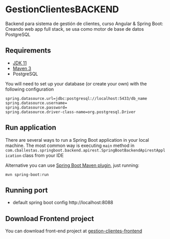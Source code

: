 # GestionClientesBACKEND
Backend para sistema de gestión de clientes, curso Angular & Spring Boot: Creando web app full stack, se usa como motor de base de datos PostgreSQL

## Requirements
- [JDK 11](https://www.oracle.com/co/java/technologies/javase/jdk11-archive-downloads.html)
- [Maven 3](https://maven.apache.org/)
- PostgreSQL

You will need to set up your database (or create your own) with the following configuration
``` properties
spring.datasource.url=jdbc:postgresql://localhost:5433/db_name
spring.datasource.username=
spring.datasource.password=
spring.datasource.driver-class-name=org.postgresql.Driver
```

## Run application

There are several ways to run a Spring Boot application in your local machine. The most common way is executing `main` method in `com.cballestas.springboot.backend.apirest.SpringBootBackendApirestApplication` class from your IDE

Alternative you can use [Spring Boot Maven plugin](https://docs.spring.io/spring-boot/docs/current/maven-plugin/reference/htmlsingle), just running:

```shell
mvn spring-boot:run
```

## Running port
- default spring boot config
  http://localhost:8088
  
## Download Frontend project
You can download front-end project at [gestion-clientes-frontend](https://github.com/cbcballestas/gestion-clientes-frontend)
